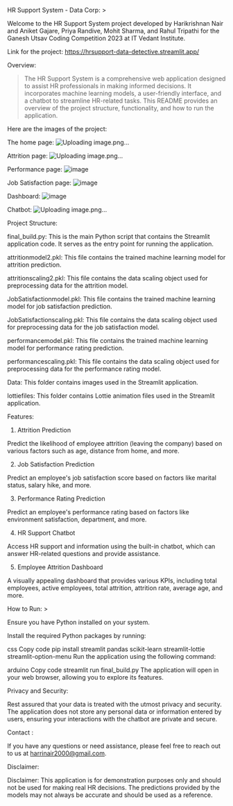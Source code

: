 HR Support System - Data Corp: >

Welcome to the HR Support System project developed by Harikrishnan Nair and Aniket Gajare, Priya Randive, Mohit Sharma, and Rahul Tripathi for the Ganesh Utsav Coding Competition 2023 at IT Vedant Institute.

Link for the project: https://hrsupport-data-detective.streamlit.app/

Overview:

> The HR Support System is a comprehensive web application designed to assist HR professionals in making informed decisions. It incorporates machine learning models, a user-friendly interface, and a chatbot to streamline HR-related tasks. This README provides an overview of the project structure, functionality, and how to run the application.


Here are the images of the project:

The home page:
![Uploading image.png…]()

Attrition page:
![Uploading image.png…]()

Performance page:
![image](https://github.com/hari3100/HR-Support-System/assets/115133374/a836b7f7-2f3f-434b-860e-6791cd8f9ccc)

Job Satisfaction page:
![image](https://github.com/hari3100/HR-Support-System/assets/115133374/7e0f6599-aa1b-4f78-aab0-986a24eaffda)

Dashboard:
![image](https://github.com/hari3100/HR-Support-System/assets/115133374/1ea98a3b-6ff6-4857-805e-bb73dcf99317)

Chatbot:
![Uploading image.png…]()








Project Structure:

final_build.py: This is the main Python script that contains the Streamlit application code. It serves as the entry point for running the application.


attritionmodel2.pkl: This file contains the trained machine learning model for attrition prediction.


attritionscaling2.pkl: This file contains the data scaling object used for preprocessing data for the attrition model.


JobSatisfactionmodel.pkl: This file contains the trained machine learning model for job satisfaction prediction.


JobSatisfactionscaling.pkl: This file contains the data scaling object used for preprocessing data for the job satisfaction model.


performancemodel.pkl: This file contains the trained machine learning model for performance rating prediction.


performancescaling.pkl: This file contains the data scaling object used for preprocessing data for the performance rating model.


Data: This folder contains images used in the Streamlit application.


lottiefiles: This folder contains Lottie animation files used in the Streamlit application.


Features:


1. Attrition Prediction

Predict the likelihood of employee attrition (leaving the company) based on various factors such as age, distance from home, and more.

2. Job Satisfaction Prediction

Predict an employee's job satisfaction score based on factors like marital status, salary hike, and more.

3. Performance Rating Prediction

Predict an employee's performance rating based on factors like environment satisfaction, department, and more.

4. HR Support Chatbot

Access HR support and information using the built-in chatbot, which can answer HR-related questions and provide assistance.

5. Employee Attrition Dashboard

A visually appealing dashboard that provides various KPIs, including total employees, active employees, total attrition, attrition rate, average age, and more.










How to Run: >


Ensure you have Python installed on your system.


Install the required Python packages by running:

css
Copy code
pip install streamlit pandas scikit-learn streamlit-lottie streamlit-option-menu
Run the application using the following command:

arduino
Copy code
streamlit run final_build.py
The application will open in your web browser, allowing you to explore its features.


Privacy and Security: 

Rest assured that your data is treated with the utmost privacy and security. The application does not store any personal data or information entered by users, ensuring your interactions with the chatbot are private and secure.


Contact : 

If you have any questions or need assistance, please feel free to reach out to us at harrinair2000@gmail.com.


Disclaimer: 

Disclaimer: This application is for demonstration purposes only and should not be used for making real HR decisions. The predictions provided by the models may not always be accurate and should be used as a reference.
